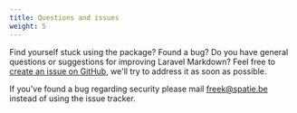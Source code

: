 ```yaml
---
title: Questions and issues
weight: 5
---
```


Find yourself stuck using the package? Found a bug? Do you have general questions or suggestions for improving Laravel Markdown? Feel free to [create an issue on GitHub](https://github.com/spatie/laravel-markdown/issues), we'll try to address it as soon as possible.

If you've found a bug regarding security please mail [freek@spatie.be](mailto:freek@spatie.be) instead of using the issue tracker.
